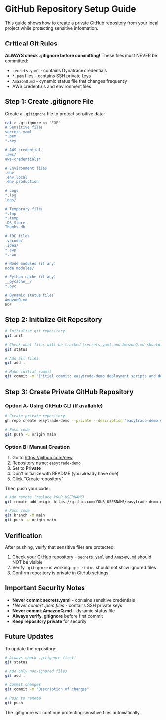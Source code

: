 # GitHub Repository Setup Guide

This guide shows how to create a private GitHub repository from your local project while protecting sensitive information.

## Critical Git Rules

**ALWAYS check .gitignore before committing!** These files must NEVER be committed:
- `secrets.yaml` - contains Dynatrace credentials
- `*.pem` files - contains SSH private keys  
- `AmazonQ.md` - dynamic status file that changes frequently
- AWS credentials and environment files

## Step 1: Create .gitignore File

Create a `.gitignore` file to protect sensitive data:

```bash
cat > .gitignore << 'EOF'
# Sensitive files
secrets.yaml
*.pem
*.key

# AWS credentials
.aws/
aws-credentials*

# Environment files
.env
.env.local
.env.production

# Logs
*.log
logs/

# Temporary files
*.tmp
*.temp
.DS_Store
Thumbs.db

# IDE files
.vscode/
.idea/
*.swp
*.swo

# Node modules (if any)
node_modules/

# Python cache (if any)
__pycache__/
*.pyc

# Dynamic status files
AmazonQ.md
EOF
```

## Step 2: Initialize Git Repository

```bash
# Initialize git repository
git init

# Check what files will be tracked (secrets.yaml and AmazonQ.md should NOT appear)
git status

# Add all files
git add .

# Make initial commit
git commit -m "Initial commit: easytrade-demo deployment scripts and documentation"
```

## Step 3: Create Private GitHub Repository

### Option A: Using GitHub CLI (if available)
```bash
# Create private repository
gh repo create easytrade-demo --private --description "easytrade-demo deployment scripts and documentation"

# Push code
git push -u origin main
```

### Option B: Manual Creation
1. Go to https://github.com/new
2. Repository name: `easytrade-demo`
3. Set to **Private**
4. Don't initialize with README (you already have one)
5. Click "Create repository"

Then push your code:
```bash
# Add remote (replace YOUR_USERNAME)
git remote add origin https://github.com/YOUR_USERNAME/easytrade-demo.git

# Push code
git branch -M main
git push -u origin main
```

## Verification

After pushing, verify that sensitive files are protected:

1. Check your GitHub repository - `secrets.yaml` and `AmazonQ.md` should NOT be visible
2. Verify `.gitignore` is working: `git status` should not show ignored files
3. Confirm repository is private in GitHub settings

## Important Security Notes

- **Never commit secrets.yaml** - contains sensitive credentials
- **Never commit *.pem files** - contains SSH private keys
- **Never commit AmazonQ.md** - dynamic status file
- **Always verify .gitignore** before first commit
- **Keep repository private** for security

## Future Updates

To update the repository:
```bash
# Always check .gitignore first!
git status

# Add only non-ignored files
git add .

# Commit changes
git commit -m "Description of changes"

# Push to remote
git push
```

The .gitignore will continue protecting sensitive files automatically.

